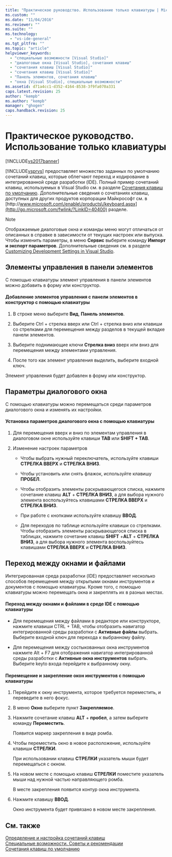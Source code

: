 ```yaml
---
title: "Практическое руководство. Использование только клавиатуры | Microsoft Docs"
ms.custom: ""
ms.date: "11/04/2016"
ms.reviewer: ""
ms.suite: ""
ms.technology: 
  - "vs-ide-general"
ms.tgt_pltfrm: ""
ms.topic: "article"
helpviewer_keywords: 
  - "специальные возможности [Visual Studio]"
  - "диалоговые окна [Visual Studio], сочетания клавиш"
  - "сочетания клавиш [Visual Studio]"
  - "сочетания клавиш [Visual Studio]"
  - "Панель элементов, сочетания клавиш"
  - "окна [Visual Studio], специальные возможности"
ms.assetid: d71a4cc1-d352-4164-8538-3f9fa070a331
caps.latest.revision: 25
author: "kempb"
ms.author: "kempb"
manager: "ghogen"
caps.handback.revision: 25
---
```

# Практическое руководство. Использование только клавиатуры
[!INCLUDE[vs2017banner](../../code-quality/includes/vs2017banner.md)]

[!INCLUDE[vsprvs](../../code-quality/includes/vsprvs_md.md)] предоставляет множество заданных по умолчанию сочетаний клавиш, которые облегчают переход и кодирование в интегрированной среде разработки \(IDE\).  Полный пример сочетаний клавиш, используемых в Visual Studio см. в разделе [Сочетания клавиш по умолчанию](../../ide/default-keyboard-shortcuts-in-visual-studio.md). Дополнительные сведения о сочетаниях клавиш, доступных для других продуктов корпорации Майкрософт см. в [http:\/\/www.microsoft.com\/enable\/products\/keyboard.aspx](http://go.microsoft.com/fwlink/?LinkID=40400) разделе.  
  
> [!NOTE]
>  Отображаемые диалоговые окна и команды меню могут отличаться от описанных в справке в зависимости от текущих настроек или выпуска.  Чтобы изменить параметры, в меню **Сервис** выберите команду **Импорт и экспорт параметров**.  Дополнительные сведения см. в разделе [Customizing Development Settings in Visual Studio](http://msdn.microsoft.com/ru-ru/22c4debb-4e31-47a8-8f19-16f328d7dcd3).  
  
## Элементы управления в панели элементов  
 С помощью клавиатуры элемент управления в панели элементов можно добавить в форму или конструктор.  
  
#### Добавление элементов управления с панели элементов в конструктор с помощью клавиатуры  
  
1.  В строке меню выберите **Вид**, **Панель элементов**.  
  
2.  Выберите Ctrl \+ стрелка вверх или Ctrl \+ стрелка вниз или клавиши со стрелками для перемещения между разделов в текущей вкладке панели элементов.  
  
3.  Выберите поднимающие ключи **Стрелка вниз**  вверх или вниз для перемещения между элементами управления.  
  
4.  После того как элемент управления выделить, выберите входной ключ.  
  
 Элемент управления будет добавлен в форму или конструктор.  
  
## Параметры диалогового окна  
 С помощью клавиатуры можно перемещаться среди параметров диалогового окна и изменять их настройки.  
  
#### Установка параметров диалогового окна с помощью клавиатуры  
  
1.  Для перемещения вверх и вниз по элементам управления в диалоговом окне используйте клавиши **TAB** или **SHIFT \+ TAB**.  
  
2.  Изменение настроек параметров  
  
    -   Чтобы выбрать нужный переключатель, используйте клавиши **СТРЕЛКА ВВЕРХ** и **СТРЕЛКА ВНИЗ**.  
  
    -   Чтобы установить или снять флажок, используйте клавишу **ПРОБЕЛ**.  
  
    -   Чтобы отобразить элементы раскрывающегося списка, нажмите сочетание клавиш **ALT** \+ **СТРЕЛКА ВНИЗ**, а для выбора нужного элемента воспользуйтесь клавишами **СТРЕЛКА ВВЕРХ** и **СТРЕЛКА ВНИЗ**.  
  
    -   При работе с кнопками используйте клавишу **ВВОД**.  
  
    -   Для переходов по таблице используйте клавиши со стрелками.  Чтобы отобразить элементы раскрывающегося списка в таблицах, нажмите сочетание клавиш **SHIFT** \+**ALT** \+ **СТРЕЛКА ВНИЗ**, а для выбора нужного элемента воспользуйтесь клавишами **СТРЕЛКА ВВЕРХ** и **СТРЕЛКА ВНИЗ**.  
  
## Переход между окнами и файлами  
 Интегрированная среда разработки \(IDE\) предоставляет несколько способов перемещения между открытыми окнами инструментов и документов с помощью клавиатуры.  Кроме того, с помощью клавиатуры можно перемещать окна и закреплять их в разных местах.  
  
#### Переход между окнами и файлами в среде IDE с помощью клавиатуры  
  
-   Для перемещения между файлами в редакторе или конструкторе, нажмите клавиши CTRL \+ TAB, чтобы отобразить навигатор интегрированной среды разработки с **Активные файлы** выбрать.  Выберите входной ключ для перехода к выбранному файлу.  
  
-   Для перемещения между состыкованных окна инструментов нажмите Alt \+ F7 для отображения навигатор интегрированной среды разработки с **Активные окна инструментов** выбрать.  Выберите keyto входа перейдите к выбранному окну.  
  
#### Перемещение и закрепление окон инструментов с помощью клавиатуры  
  
1.  Перейдите к окну инструмента, которое требуется переместить, и переведите в него фокус.  
  
2.  В меню **Окно** выберите пункт **Закрепляемое**.  
  
3.  Нажмите сочетание клавиш **ALT** \+ **пробел**, а затем выберите команду **Переместить**.  
  
     Появится маркер закрепления в виде ромба.  
  
4.  Чтобы переместить окно в новое расположение, используйте клавиши **СТРЕЛКИ**.  
  
     При использовании клавиш **СТРЕЛКИ** указатель мыши будет перемещаться с окном.  
  
5.  На новом месте с помощью клавиш **СТРЕЛКИ** поместите указатель мыши над нужной частью направляющего ромба.  
  
     В месте закрепления появится контур окна инструмента.  
  
6.  Нажмите клавишу **ВВОД**.  
  
     Окно инструмента будет привязано в новом месте закрепления.  
  
## См. также  
 [Определение и настройка сочетаний клавиш](../../ide/identifying-and-customizing-keyboard-shortcuts-in-visual-studio.md)   
 [Специальные возможности. Советы и рекомендации](../../ide/reference/accessibility-tips-and-tricks.md)   
 [Сочетания клавиш по умолчанию](../../ide/default-keyboard-shortcuts-in-visual-studio.md)